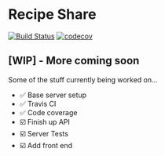 # Recipe Share

[![Build Status](https://travis-ci.com/ianrosedev/recipe-share.svg?branch=master)](https://travis-ci.com/ianrosedev/recipe-share)
[![codecov](https://codecov.io/gh/ianrosedev/recipe-share/branch/master/graph/badge.svg)](https://codecov.io/gh/ianrosedev/recipe-share)

## [WIP] - More coming soon

Some of the stuff currently being worked on...

- ✅ Base server setup
- ✅ Travis CI
- ✅ Code coverage
- ☑️ Finish up API
- ☑️ Server Tests
- ☑️ Add front end
